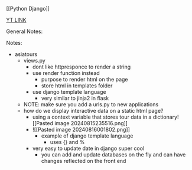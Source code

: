 [[Python Django]]

[YT LINK](https://www.youtube.com/watch?v=RozHfswVZYE&list=PL4cUxeGkcC9iqfAag3a_BKEX1N43uJutw&index=8)

General Notes:

Notes:
-  asiatours
	- views.py
		- dont like httpresponce to render a string
		- use render function instead
			- purpose to render html on the page
			- store html in templates folder
		- use django template language 
			- very similar to jinja2 in flask
	- NOTE: make sure you add a urls.py to new applications
	- how do we display  interactive data on a static html page?
		- using a context variable that stores tour data in a dictionary![[Pasted image 20240815235516.png]]
		- ![[Pasted image 20240816001802.png]]
			- example of django template language 
				- uses {} and %
		- very easy to update date in django super cool
			- you can add and update databases on the fly and can have changes reflected on the front end
